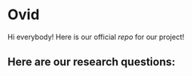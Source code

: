 # Ovid
Hi everybody!
Here is our official *repo* for our project!

## Here are our research questions: